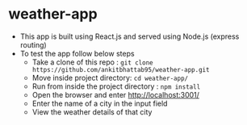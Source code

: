 # weather-app
- This app is built using React.js and served using Node.js (express routing)
- To test the app follow below steps
    -   Take a clone of this repo : `git clone https://github.com/ankitbhattab95/weather-app.git`
    -   Move inside project directory: `cd weather-app/`
    -   Run from inside the project directory : `npm install`
    -   Open the browser and enter [http://localhost:3001/](http://localhost:3001/)
    -   Enter the name of a city in the input field
    -   View the weather details of that city
